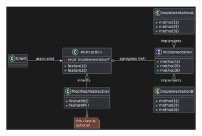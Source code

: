 [![scheme.png](https://github.com/AlekseyLapunov/Practise_cpp/blob/main/LearningPatterns/Structural/Bridge/scheme.png "Abstract Pattern Scheme")](https://www.plantuml.com/plantuml/duml/ZP71Ri8m38RlVWgB4mm52NRZC04xxS2UO9UiSLjBQO8IzxJjtHSeLKE6D6vk-d-__TkxA3f8trcmL0kAny1DAsWuK2Ni7K1bTOpuQfcS03kXKEkAyAqxMUhIcxx8lc3PaRJUhEUBiTnCvNCgVwvM-yyeGLTNJ24dfstXzmHBh4bB7oWPJX-RpEVe3TTCviPlahxdt37ZRZlj7n-zH0-FeJ3i3fLwoRFZ5fEbhrWB6RWJ1jNv9afzbnYxbW9BX289gilnLgj4vBy6Q7meiSFGvryAyY6yKd_5kWdKQA68yq3r0i1v8Pn9on67_N7ySFvqbcixI_7HhPDgFIQzUz8TETDtzXS0)
